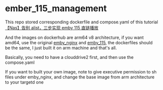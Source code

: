 # ember_115_management

This repo stored corresponding dockerfile and compose.yaml of this tutorial [【Nas】告别 alist，三步实现 emby 115 直链播放](https://hicane.com/archives/nas-gao-bie-alist-san-bu-shi-xian-emby-115-zhi-lian-bo-fang)

And the images on dockerhub are arm64 v8 architecture, if you want amd64, use the original [emby_nginx](https://hub.docker.com/r/hicane/emby_nginx) and [emby_115](https://hub.docker.com/r/hicane/emby_115), the dockerfiles should be the same, I just built it on arm machine and that's all.

Basically, you need to have a clouddrive2 first, and then use the compose.yaml

If you want to built your own image, note to give executive permission to sh files under emby_nginx, and change the base image from arm architecture to your targetd one
